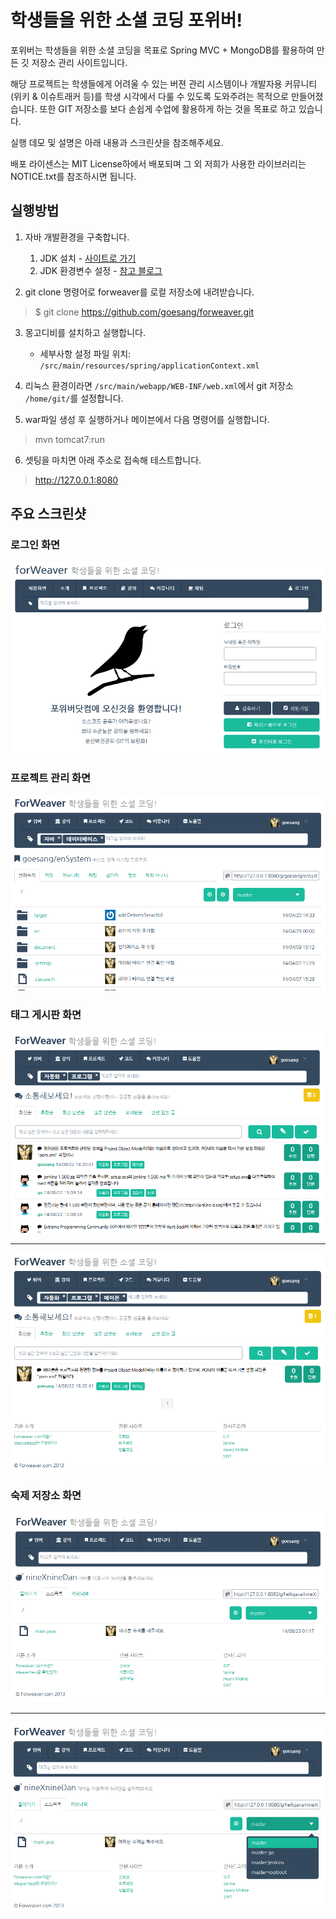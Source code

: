 학생들을 위한 소셜 코딩 포위버!
=======

포위버는 학생들을 위한 소셜 코딩을 목표로 Spring MVC + MongoDB를 활용하여 만든 깃 저장소 관리 사이트입니다. 

해당 프로젝트는 학생들에게 어려울 수 있는 버젼 관리 시스템이나 개발자용 커뮤니티(위키 & 이슈트래커 등)를
학생 시각에서 다룰 수 있도록 도와주려는 목적으로 만들어졌습니다.
또한 GIT 저장소를 보다 손쉽게 수업에 활용하게 하는 것을 목표로 하고 있습니다.

실행 데모 및 설명은 아래 내용과 스크린샷을 참조해주세요.

배포 라이센스는 MIT License하에서 배포되며 그 외 저희가 사용한 라이브러리는 NOTICE.txt를 참조하시면 됩니다.

## 실행방법

1. 자바 개발환경을 구축합니다.
	1. JDK 설치 - [사이트로 가기](http://www.oracle.com/technetwork/java/javase/downloads/index.html)
	2. JDK 환경변수 설정 - [참고 블로그](http://prolite.tistory.com/175)

2. git clone 명령어로 forweaver를 로컬 저장소에 내려받습니다.
> $ git clone https://github.com/goesang/forweaver.git

3. 몽고디비를 설치하고 실행합니다.
	- 세부사항 설정 파일 위치: `/src/main/resources/spring/applicationContext.xml`

4. 리눅스 환경이라면 `/src/main/webapp/WEB-INF/web.xml`에서 git 저장소 `/home/git/`를 설정합니다.


5. war파일 생성 후 실행하거나 메이븐에서 다음 명령어를 실행합니다.
> mvn tomcat7:run


6. 셋팅을 마치면 아래 주소로 접속해 테스트합니다.
> http://127.0.0.1:8080


## 주요 스크린샷
### 로그인 화면
![login_0.5.17.png](https://raw.githubusercontent.com/goesang/forweaver/test/screenshots/login_0.5.17.png)

### 프로젝트 관리 화면
![project_0.5.17.png](https://raw.githubusercontent.com/goesang/forweaver/test/screenshots/project_0.5.17.png)

### 태그 게시판 화면 
![tagcommunity1_0.5.17.png](https://raw.githubusercontent.com/goesang/forweaver/test/screenshots/tagcommunity1_0.5.17.png)
***************************************
![tagcommunity2_0.5.17.png](https://raw.githubusercontent.com/goesang/forweaver/test/screenshots/tagcommunity2_0.5.17.png)

### 숙제 저장소 화면
![lecture_0.5.17.png](https://raw.githubusercontent.com/goesang/forweaver/test/screenshots/lecture_0.5.17.png)
***************************************
![lecture-branch_0.5.17.png](https://raw.githubusercontent.com/goesang/forweaver/test/screenshots/lecture-branch_0.5.17.png)